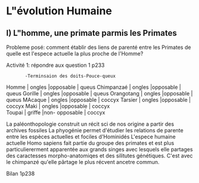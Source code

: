 # L"évolution Humaine

## I) L"homme, une primate parmis les Primates
Probleme posé: comment établir des liens de parenté entre les Primates de quelle est l'espece actuelle la plus proche de l'Homme?

Activité 1: répondre aux question 1 p233


           -Terminsaion des doits-Pouce-queux
Homme      | ongles    |opposable      | queus 
Chimpanzaé | ongles    |opposable      | queus
Gorille    | ongles    |opposable      | queus
Orangotang | ongles    |opposable      | queus
MAcaque    | ongles    |opposable      | coccyx
Tarsier    | ongles    |opposable      | coccyx 
Maki       | ongles    |opposable      | coccyx    
Toupai     | griffe    |non- opposable | coccyx  

La paléonthopologie construit un récit sci de nos origine a partir des archives fossiles La phyogénie permet d'étudier les relations de parente entre les espèces actuelles et fociles d'Hominidés
L'espece humaine actuelle Homo sapiens fait partie du groupe des primates et est plus particuliererment apparentée aux grands singes avec lesquels elle partages des caractesses morpho-anatomiqes et des silitutes génétiques.
C'est avec le chimpanzé qu'elle pârtage le plus récvent ancetre commun.

Bilan 1p238
